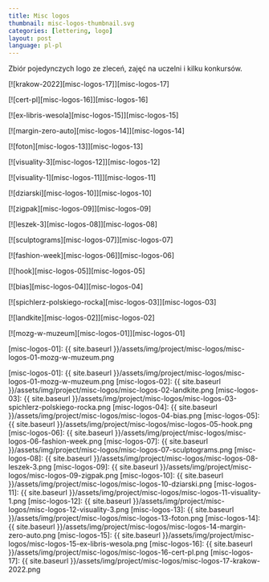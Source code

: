 ```yaml
---
title: Misc logos
thumbnail: misc-logos-thumbnail.svg
categories: [lettering, logo]
layout: post
language: pl-pl
---
```


Zbiór pojedynczych logo ze zleceń, zajęć na uczelni i kilku konkursów.

[![krakow-2022][misc-logos-17]][misc-logos-17]

[![cert-pl][misc-logos-16]][misc-logos-16]

[![ex-libris-wesola][misc-logos-15]][misc-logos-15]

[![margin-zero-auto][misc-logos-14]][misc-logos-14]

[![foton][misc-logos-13]][misc-logos-13]

[![visuality-3][misc-logos-12]][misc-logos-12]

[![visuality-1][misc-logos-11]][misc-logos-11]

[![dziarski][misc-logos-10]][misc-logos-10]

[![zigpak][misc-logos-09]][misc-logos-09]

[![leszek-3][misc-logos-08]][misc-logos-08]

[![sculptograms][misc-logos-07]][misc-logos-07]

[![fashion-week][misc-logos-06]][misc-logos-06]

[![hook][misc-logos-05]][misc-logos-05]

[![bias][misc-logos-04]][misc-logos-04]

[![spichlerz-polskiego-rocka][misc-logos-03]][misc-logos-03]

[![landkite][misc-logos-02]][misc-logos-02]

[![mozg-w-muzeum][misc-logos-01]][misc-logos-01]


[misc-logos-01]: {{ site.baseurl }}/assets/img/project/misc-logos/misc-logos-01-mozg-w-muzeum.png

[misc-logos-01]: {{ site.baseurl }}/assets/img/project/misc-logos/misc-logos-01-mozg-w-muzeum.png
[misc-logos-02]: {{ site.baseurl }}/assets/img/project/misc-logos/misc-logos-02-landkite.png
[misc-logos-03]: {{ site.baseurl }}/assets/img/project/misc-logos/misc-logos-03-spichlerz-polskiego-rocka.png
[misc-logos-04]: {{ site.baseurl }}/assets/img/project/misc-logos/misc-logos-04-bias.png
[misc-logos-05]: {{ site.baseurl }}/assets/img/project/misc-logos/misc-logos-05-hook.png
[misc-logos-06]: {{ site.baseurl }}/assets/img/project/misc-logos/misc-logos-06-fashion-week.png
[misc-logos-07]: {{ site.baseurl }}/assets/img/project/misc-logos/misc-logos-07-sculptograms.png
[misc-logos-08]: {{ site.baseurl }}/assets/img/project/misc-logos/misc-logos-08-leszek-3.png
[misc-logos-09]: {{ site.baseurl }}/assets/img/project/misc-logos/misc-logos-09-zigpak.png
[misc-logos-10]: {{ site.baseurl }}/assets/img/project/misc-logos/misc-logos-10-dziarski.png
[misc-logos-11]: {{ site.baseurl }}/assets/img/project/misc-logos/misc-logos-11-visuality-1.png
[misc-logos-12]: {{ site.baseurl }}/assets/img/project/misc-logos/misc-logos-12-visuality-3.png
[misc-logos-13]: {{ site.baseurl }}/assets/img/project/misc-logos/misc-logos-13-foton.png
[misc-logos-14]: {{ site.baseurl }}/assets/img/project/misc-logos/misc-logos-14-margin-zero-auto.png
[misc-logos-15]: {{ site.baseurl }}/assets/img/project/misc-logos/misc-logos-15-ex-libris-wesola.png
[misc-logos-16]: {{ site.baseurl }}/assets/img/project/misc-logos/misc-logos-16-cert-pl.png
[misc-logos-17]: {{ site.baseurl }}/assets/img/project/misc-logos/misc-logos-17-krakow-2022.png